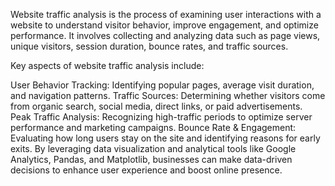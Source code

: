 Website traffic analysis is the process of examining user interactions with a website to understand visitor behavior, improve engagement, and optimize performance. It involves collecting and analyzing data such as page views, unique visitors, session duration, bounce rates, and traffic sources.

Key aspects of website traffic analysis include:

User Behavior Tracking: Identifying popular pages, average visit duration, and navigation patterns.
Traffic Sources: Determining whether visitors come from organic search, social media, direct links, or paid advertisements.
Peak Traffic Analysis: Recognizing high-traffic periods to optimize server performance and marketing campaigns.
Bounce Rate & Engagement: Evaluating how long users stay on the site and identifying reasons for early exits.
By leveraging data visualization and analytical tools like Google Analytics, Pandas, and Matplotlib, businesses can make data-driven decisions to enhance user experience and boost online presence.
